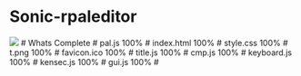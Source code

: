 # Sonic-rpaleditor
<img src="favicon.ico">
# Whats Complete
# pal.js 100%
# index.html 100%
# style.css 100%
# t.png 100%
# favicon.ico 100%
# title.js 100%
# cmp.js 100%
# keyboard.js 100%
# kensec.js 100%
# gui.js 100%
#
